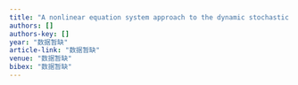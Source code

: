 ```yaml
---
title: "A nonlinear equation system approach to the dynamic stochastic user equilibrium simultaneous route and departure time choice problem"
authors: []
authors-key: []
year: "数据暂缺"
article-link: "数据暂缺"
venue: "数据暂缺"
bibex: "数据暂缺"
---
```

